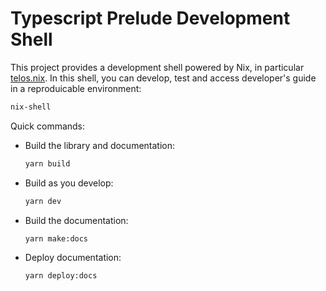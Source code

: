 # Typescript Prelude Development Shell

This project provides a development shell powered by Nix, in particular
[telos.nix][telosnix]. In this shell, you can develop, test and access
developer's guide in a reproduicable environment:

```sh
nix-shell
```

Quick commands:

- Build the library and documentation:

    ```sh
    yarn build
    ```

- Build as you develop:

    ```sh
    yarn dev
    ```

- Build the documentation:

    ```sh
    yarn make:docs
    ```

- Deploy documentation:

    ```sh
    yarn deploy:docs
    ```

[telosnix]: https://github.com/telostat/telos.nix
